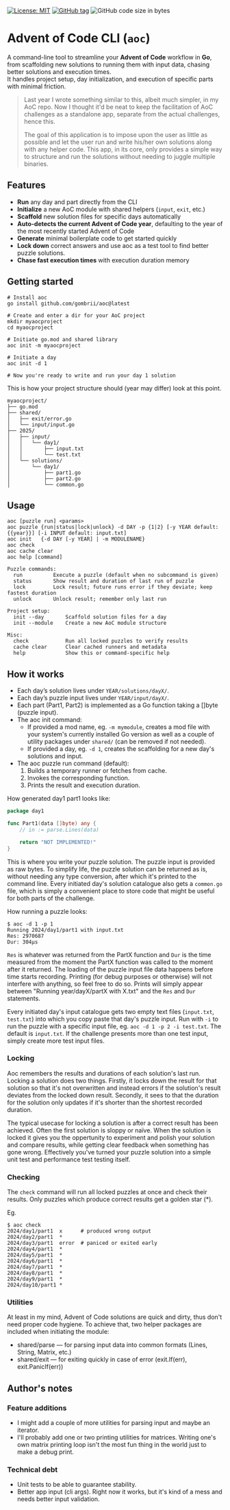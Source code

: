 [![License: MIT](https://img.shields.io/badge/License-MIT-yellow.svg)](LICENSE)
[![GitHub tag](https://img.shields.io/github/v/tag/gombrii/aoc)](https://github.com/gombrii/aoc/tags)
![GitHub code size in bytes](https://img.shields.io/github/languages/code-size/gombrii/aoc)


# Advent of Code CLI (`aoc`)

A command-line tool to streamline your **Advent of Code** workflow in **Go**, from scaffolding new solutions to running them with input data, chasing better solutions and execution times.  
It handles project setup, day initialization, and execution of specific parts with minimal friction.
> Last year I wrote something similar to this, albeit much simpler, in my AoC repo. Now I thought it'd be neat to keep the facilitation of AoC challenges as a standalone app, separate from the actual challenges, hence this.
>
> The goal of this application is to impose upon the user as little as possible and let the user run and write his/her own solutions along with any helper code. This app, in its core, only provides a simple way to structure and run the solutions without needing to juggle multiple binaries.

## Features

- **Run** any day and part directly from the CLI
- **Initialize** a new AoC module with shared helpers (`input`, `exit`, etc.)
- **Scaffold** new solution files for specific days automatically
- **Auto-detects the current Advent of Code year**, defaulting to the year of the most recently started Advent of Code
- **Generate** minimal boilerplate code to get started quickly
- **Lock down** correct answers and use aoc as a test tool to find better puzzle solutions.
- **Chase fast execution times** with execution duration memory

## Getting started

```shell
# Install aoc
go install github.com/gombrii/aoc@latest

# Create and enter a dir for your AoC project
mkdir myaocproject
cd myaocproject

# Initiate go.mod and shared library
aoc init -m myaocproject

# Initiate a day
aoc init -d 1

# Now you're ready to write and run your day 1 solution
```

This is how your project structure should (year may differ) look at this point.

```
myaocproject/
├── go.mod
├── shared/
│   ├── exit/error.go
│   └── input/input.go
├── 2025/
│   ├── input/
│   │   └── day1/
│   │       ├── input.txt
│   │       └── test.txt
│   └── solutions/
│       └── day1/
│           ├── part1.go
│           ├── part2.go
│           └── common.go
```
## Usage
```
aoc [puzzle run] <params>
aoc puzzle {run|status|lock|unlock} -d DAY -p {1|2} [-y YEAR default: {{year}}] [-i INPUT default: input.txt]
aoc init   {-d DAY [-y YEAR] | -m MODULENAME}
aoc check 
aoc cache clear
aoc help [command]

Puzzle commands:
  run          Execute a puzzle (default when no subcommand is given)
  status       Show result and duration of last run of puzzle
  lock         Lock result; future runs error if they deviate; keep fastest duration
  unlock       Unlock result; remember only last run

Project setup:
  init --day       Scaffold solution files for a day
  init --module    Create a new AoC module structure

Misc:
  check            Run all locked puzzles to verify results
  cache clear      Clear cached runners and metadata
  help             Show this or command-specific help
```

## How it works
- Each day’s solution lives under `YEAR/solutions/dayX/`.
- Each day’s puzzle input lives under `YEAR/input/dayX/`.
- Each part (Part1, Part2) is implemented as a Go function taking a []byte (puzzle input).
- The aoc init command:
    - If provided a mod name, eg. `-m mymodule`, creates a mod file with your system's currently installed Go version as well as a couple of utility packages under `shared/` (can be removed if not needed).
    - If provided a day, eg. `-d 1`, creates the scaffolding for a new day's solutions and input.
- The aoc puzzle run command (default):
    1. Builds a temporary runner or fetches from cache.
    1. Invokes the corresponding function.
    1. Prints the result and execution duration.

How generated day1 part1 looks like:

```go
package day1

func Part1(data []byte) any {
	// in := parse.Lines(data)

	return "NOT IMPLEMENTED!"
}
```

This is where you write your puzzle solution. The puzzle input is provided as raw bytes. To simplify life, the puzzle solution can be returned as is, without needing any type conversion, after which it's printed to the command line. Every initiated day's solution catalogue also gets a `common.go` file, which is simply a convenient place to store code that might be useful for both parts of the challenge.

How running a puzzle looks:
```shell
$ aoc -d 1 -p 1
Running 2024/day1/part1 with input.txt
Res: 2970687
Dur: 304µs
```

`Res` is whatever was returned from the PartX function and `Dur` is the time measured from the moment the PartX function was called to the moment after it returned. The loading of the puzzle input file data happens before time starts recording. Printing (for debug purposes or otherwise) will not interfere with anything, so feel free to do so. Prints will simply appear between "Running year/dayX/partX with X.txt" and the `Res` and `Dur` statements.

Every initiated day's input catalogue gets two empty text files (`input.txt`, `test.txt`) into which you copy paste that day's puzzle input. Run with `-i` to run the puzzle with a specific input file, eg. `aoc -d 1 -p 2 -i test.txt`. The default is `input.txt`. If the challenge presents more than one test input, simply create more test input files.

### Locking
Aoc remembers the results and durations of each solution's last run. Locking a solution does two things. Firstly, it locks down the result for that solution so that it's not overwritten and instead errors if the solution's result deviates from the locked down result. Secondly, it sees to that the duration for the solution only updates if it's shorter than the shortest recorded duration.

The typical usecase for locking a solution is after a correct result has been achieved. Often the first solution is sloppy or naïve. When the solution is locked it gives you the oppertunity to experiment and polish your solution and compare results, while getting clear feedback when something has gone wrong. Effectively you've turned your puzzle solution into a simple unit test and performance test testing itself. 

### Checking
The `check` command will run all locked puzzles at once and check their results. Only puzzles which produce correct results get a golden star (*).

Eg.
```shell
$ aoc check
2024/day1/part1  x      # produced wrong output
2024/day2/part1  *
2024/day3/part1  error  # paniced or exited early
2024/day4/part1  *
2024/day5/part1  *
2024/day6/part1  *
2024/day7/part1  *
2024/day8/part1  *
2024/day9/part1  *
2024/day10/part1 *
```

### Utilities
At least in my mind, Advent of Code solutions are quick and dirty, thus don't need proper code hygiene. To achieve that, two helper packages are included when initiating the module:
- shared/parse — for parsing input data into common formats (Lines, String, Matrix, etc.)
- shared/exit — for exiting quickly in case of error (exit.If(err), exit.PanicIf(err))

## Author's notes
### Feature additions
- I might add a couple of more utilities for parsing input and maybe an iterator.
- I'll probably add one or two printing utilities for matrices. Writing one's own matrix printing loop isn't the most fun thing in the world just to make a debug print.
### Technical debt
- Unit tests to be able to guarantee stability.
- Better app input (cli args). Right now it works, but it's kind of a mess and needs better input validation.